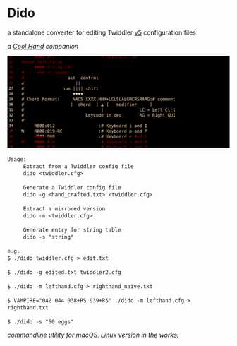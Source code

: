 # Dido

a standalone converter for editing Twiddler [v5](http://twiddler.tekgear.com/doc/doku.php?id=twiddler_config_format) configuration files  
  
  
*a [Cool Hand](https://github.com/CoohLand/CoolHand) companion*  
  
![](doc/sample_decode.png)
  
```Shell
Usage:
     Extract from a Twiddler config file
     dido <twiddler.cfg>

     Generate a Twiddler config file
     dido -g <hand_crafted.txt> <twiddler.cfg>

     Extract a mirrored version
     dido -m <twiddler.cfg>

     Generate entry for string table
     dido -s "string"

e.g.  
$ ./dido twiddler.cfg > edit.txt

$ ./dido -g edited.txt twiddler2.cfg

$ ./dido -m lefthand.cfg > righthand_naive.txt

$ VAMPIRE="042 044 038+RS 039+RS" ./dido -m lefthand.cfg > righthand.txt

$ ./dido -s "50 eggs"

```

*commandline utility for macOS. Linux version in the works.*
